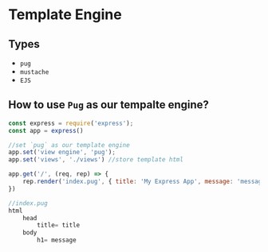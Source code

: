 # Template Engine

## Types
- `pug`
- `mustache`
- `EJS`

## How to use `Pug` as our tempalte engine?
```javascript
const express = require('express');
const app = express()

//set `pug` as our template engine
app.set('view engine', 'pug');
app.set('views', './views') //store template html

app.get('/', (req, rep) => {
    rep.render('index.pug', { title: 'My Express App', message: 'message' })
})

//index.pug
html
    head
        title= title
    body
        h1= message
```